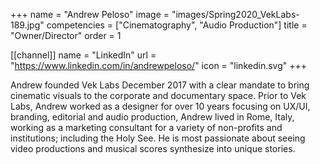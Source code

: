 +++
 name = "Andrew Peloso"
 image = "images/Spring2020_VekLabs-189.jpg"
 competencies = ["Cinematography", "Audio Production"]
 title = "Owner/Director"
 order = 1

[[channel]]
  name = "LinkedIn"
  url = "https://www.linkedin.com/in/andrewpeloso/"
  icon = "linkedin.svg"
+++

Andrew founded Vek Labs December 2017 with a clear mandate to bring cinematic visuals to the corporate and documentary space. Prior to Vek Labs, Andrew worked as a designer for over 10 years focusing on UX/UI, branding, editorial and audio production, Andrew lived in Rome, Italy, working as a marketing consultant for a variety of non-profits and institutions; including the Holy See. He is most passionate about seeing video productions and musical scores synthesize into unique stories.

